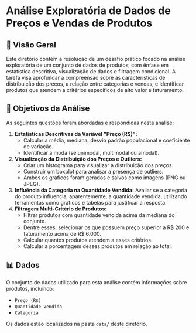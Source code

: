 # Análise Exploratória de Dados de Preços e Vendas de Produtos

## 📝 Visão Geral

Este diretório contém a resolução de um desafio prático focado na análise exploratória de um conjunto de dados de produtos, com ênfase em estatística descritiva, visualização de dados e filtragem condicional. A tarefa visa aprofundar a compreensão sobre as características de distribuição dos preços, a relação entre categorias e vendas, e identificar produtos que atendem a critérios específicos de alto valor e faturamento.

## 🎯 Objetivos da Análise

As seguintes questões foram abordadas e respondidas nesta análise:

1.  **Estatísticas Descritivas da Variável "Preço (R$)":**
    * Calcular a média, mediana, desvio padrão populacional e coeficiente de variação.
    * Identificar a moda (se unimodal, multimodal ou amodal).
2.  **Visualização da Distribuição dos Preços e Outliers:**
    * Criar um histograma para visualizar a distribuição dos preços.
    * Construir um boxplot para analisar a presença de outliers.
    * Ambos os gráficos foram gerados e salvos como imagens (PNG ou JPEG).
3.  **Influência da Categoria na Quantidade Vendida:** Avaliar se a categoria do produto influencia, aparentemente, a quantidade vendida, utilizando ferramentas como gráficos e tabelas para justificar a resposta.
4.  **Filtragem Multi-Critério de Produtos:**
    * Filtrar produtos com quantidade vendida acima da mediana do conjunto.
    * Dentre esses, selecionar os que possuem preço superior a R$ 200 e faturamento acima de R$ 6.000.
    * Calcular quantos produtos atendem a esses critérios.
    * Calcular a porcentagem desses produtos em relação ao total.

## 📊 Dados

O conjunto de dados utilizado para esta análise contém informações sobre produtos, incluindo:
* `Preço (R$)`
* `Quantidade Vendida`
* `Categoria`

Os dados estão localizados na pasta `data/` deste diretório.